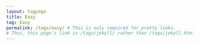 ```yaml
---
layout: tagpage
title: Easy
tag: Easy
permalink: /tags/easy/ # This is only required for pretty links.
# Thus, this page's link is /tags/jekyll/ rather than /tags/jekyll.html
---
```


